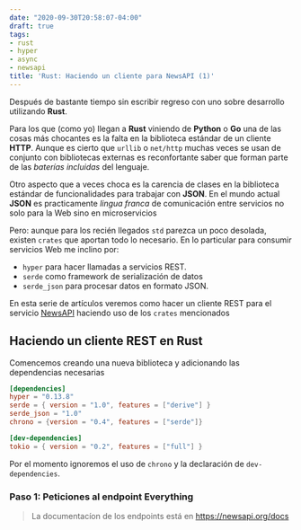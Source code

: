```yaml
---
date: "2020-09-30T20:58:07-04:00"
draft: true
tags:
- rust
- hyper
- async
- newsapi
title: 'Rust: Haciendo un cliente para NewsAPI (1)'
---
```


Después de bastante tiempo sin escribir regreso con uno sobre desarrollo utilizando **Rust**.

Para los que (como yo) llegan a **Rust** viniendo de **Python** o
**Go** una de las cosas más chocantes es la falta en la biblioteca
estándar de un cliente **HTTP**. Aunque es cierto que `urllib` o
`net/http` muchas veces se usan de conjunto con bibliotecas externas
es reconfortante saber que forman parte de las *baterías incluidas*
del lenguaje.

Otro aspecto que a veces choca es la carencia de clases en la
biblioteca estándar de funcionalidades para trabajar con **JSON**. En
el mundo actual **JSON** es practicamente *lingua franca* de
comunicación entre servicios no solo para la Web sino en
microservicios

Pero: aunque para los recién llegados `std` parezca un poco desolada,
existen `crates` que aportan todo lo necesario. En lo particular para consumir servicios Web me inclino por:

- `hyper` para hacer llamadas a servicios REST.
- `serde` como framework de serialización de datos
- `serde_json` para procesar datos en formato JSON.

En esta serie de artículos veremos como hacer un cliente REST para el
servicio [NewsAPI](https://newsapi.org) haciendo uso de los `crates`
mencionados

## Haciendo un cliente REST en Rust

Comencemos creando una nueva biblioteca y adicionando las dependencias necesarias

```toml
[dependencies]
hyper = "0.13.8"
serde = { version = "1.0", features = ["derive"] }
serde_json = "1.0"
chrono = {version = "0.4", features = ["serde"]}

[dev-dependencies]
tokio = { version = "0.2", features = ["full"] }
```

Por el momento ignoremos el uso de `chrono` y la declaración de
`dev-dependencies`.


### Paso 1: Peticiones al endpoint Everything

> La documentacíon de los endpoints está en https://newsapi.org/docs


```rust
```
